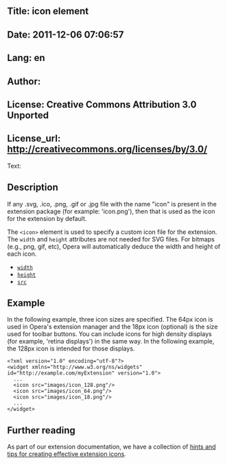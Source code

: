 Title: icon element
----
Date: 2011-12-06 07:06:57
----
Lang: en
----
Author: 
----
License: Creative Commons Attribution 3.0 Unported
----
License_url: http://creativecommons.org/licenses/by/3.0/
----
Text:

<h2>Description</h2>

<p>If any .svg, .ico, .png, .gif or .jpg file with the name &quot;icon&quot; is present in the extension package (for example: &#39;icon.png&#39;), then that is used as the icon for the extension by default.</p>

<p>The <code>&lt;icon&gt;</code> element is used to specify a custom icon file for the extension. The <code>width</code> and <code>height</code> attributes are not needed for SVG files. For bitmaps (e.g., png, gif, etc), Opera will automatically deduce the width and height of each icon.</p>

<ul>
    <li><code><a href="http://www.w3.org/TR/widgets/#the-width-attribute">width</a></code></li>
    <li><code><a href="http://www.w3.org/TR/widgets/#the-height-attribute">height</a></code></li>
    <li><code><a href="http://www.w3.org/TR/widgets/#the-src-attribute">src</a></code></li>
</ul>

<h2>Example</h2>

<p>In the following example, three icon sizes are specified. The 64px icon is used in Opera&#39;s extension manager and the 18px icon (optional) is the size used for toolbar buttons. You can include icons for high density displays (for example, &#39;retina displays&#39;) in the same way. In the following example, the 128px icon is intended for those displays.</p>

<pre><code>&lt;?xml version=&quot;1.0&quot; encoding=&quot;utf-8&quot;?&gt;
&lt;widget xmlns=&quot;http://www.w3.org/ns/widgets&quot; id=&quot;http://example.com/myExtension&quot; version=&quot;1.0&quot;&gt;
  ...
  &lt;icon src=&quot;images/icon_128.png&quot;/&gt;
  &lt;icon src=&quot;images/icon_64.png&quot;/&gt;
  &lt;icon src=&quot;images/icon_18.png&quot;/&gt;
  ...
&lt;/widget&gt;</code></pre>

<h2>Further reading</h2>

<p>As part of our extension documentation, we have a collection of <a href="/articles/view/creating-effective-opera-extension-icons/">hints and tips for creating effective extension icons</a>.</p>

